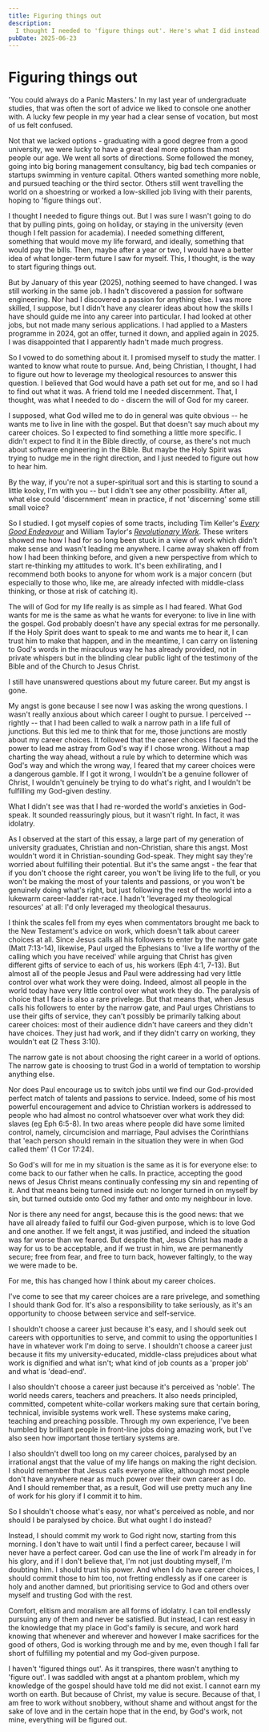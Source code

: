 ```yaml
---
title: Figuring things out
description:
  I thought I needed to 'figure things out'. Here's what I did instead.
pubDate: 2025-06-23
---
```


# Figuring things out

'You could always do a Panic Masters.' In my last year of undergraduate studies,
that was often the sort of advice we liked to console one another with. A lucky
few people in my year had a clear sense of vocation, but most of us felt
confused.

Not that we lacked options - graduating with a good degree from a good
university, we were lucky to have a great deal more options than most people our
age. We went all sorts of directions. Some followed the money, going into big
boring management consultancy, big bad tech companies or startups swimming in
venture capital. Others wanted something more noble, and pursued teaching or the
third sector. Others still went travelling the world on a shoestring or worked a
low-skilled job living with their parents, hoping to 'figure things out'.

I thought I needed to figure things out. But I was sure I wasn't going to do
that by pulling pints, going on holiday, or staying in the university (even
though I felt passion for academia). I needed something different, something
that would move my life forward, and ideally, something that would pay the
bills. Then, maybe after a year or two, I would have a better idea of what
longer-term future I saw for myself. This, I thought, is the way to start
figuring things out.

But by January of this year (2025), nothing seemed to have changed. I was still
working in the same job. I hadn't discovered a passion for software engineering.
Nor had I discovered a passion for anything else. I was more skilled, I suppose,
but I didn't have any clearer ideas about how the skills I have should guide me
into any career into particular. I had looked at other jobs, but not made many
serious applications. I had applied to a Masters programme in 2024, got an
offer, turned it down, and applied again in 2025. I was disappointed that I
apparently hadn't made much progress.

So I vowed to do something about it. I promised myself to study the matter. I
wanted to know what route to pursue. And, being Christian, I thought, I had to
figure out how to leverage my theological resources to answer this question. I
believed that God would have a path set out for me, and so I had to find out
what it was. A friend told me I needed discernment. That, I thought, was what I
needed to do - discern the will of God for my career.

I supposed, what God willed me to do in general was quite obvious -- he wants me
to live in line with the gospel. But that doesn't say much about my career
choices. So I expected to find something a little more specific. I didn't expect
to find it in the Bible directly, of course, as there's not much about software
engineering in the Bible. But maybe the Holy Spirit was trying to nudge me in
the right direction, and I just needed to figure out how to hear him.

By the way, if you're not a super-spiritual sort and this is starting to sound a
little kooky, I'm with you -- but I didn't see any other possibility. After all,
what else could 'discernment' mean in practice, if not 'discerning' some still
small voice?

So I studied. I got myself copies of some tracts, including Tim Keller's [_Every
Good Endeavour_][every-good-endeavour] and William Taylor's [_Revolutionary
Work_][revolutionary-work]. These writers showed me how I had for so long been
stuck in a view of work which didn't make sense and wasn't leading me anywhere.
I came away shaken off from how I had been thinking before, and given a new
perspective from which to start re-thinking my attitudes to work. It's been
exhilirating, and I recommend both books to anyone for whom work is a major
concern (but especially to those who, like me, are already infected with
middle-class thinking, or those at risk of catching it).

The will of God for my life really is as simple as I had feared. What God wants
for me is the same as what he wants for everyone: to live in line with the
gospel. God probably doesn't have any special extras for me personally. If the
Holy Spirit does want to speak to me and wants me to hear it, I can trust him to
make that happen, and in the meantime, I can carry on listening to God's words
in the miraculous way he has already provided, not in private whispers but in
the blinding clear public light of the testimony of the Bible and of the Church
to Jesus Christ.

I still have unanswered questions about my future career. But my angst is gone.

My angst is gone because I see now I was asking the wrong questions. I wasn't
really anxious about which career I ought to pursue. I perceived -- rightly --
that I had been called to walk a narrow path in a life full of junctions. But
this led me to think that for me, those junctions are mostly about my career
choices. It followed that the career choices I faced had the power to lead me
astray from God's way if I chose wrong. Without a map charting the way ahead,
without a rule by which to determine which was God's way and which the wrong
way, I feared that my career choices were a dangerous gamble. If I got it wrong,
I wouldn't be a genuine follower of Christ, I wouldn't genuinely be trying to do
what's right, and I wouldn't be fulfilling my God-given destiny.

What I didn't see was that I had re-worded the world's anxieties in God-speak.
It sounded reassuringly pious, but it wasn't right. In fact, it was idolatry.

As I observed at the start of this essay, a large part of my generation of
university graduates, Christian and non-Christian, share this angst. Most
wouldn't word it in Christian-sounding God-speak. They might say they're worried
about fulfilling their potential. But it's the same angst - the fear that if you
don't choose the right career, you won't be living life to the full, or you
won't be making the most of your talents and passions, or you won't be genuinely
doing what's right, but just following the rest of the world into a lukewarm
career-ladder rat-race. I hadn't 'leveraged my theological resources' at all:
I'd only leveraged my theological thesaurus.

I think the scales fell from my eyes when commentators brought me back to the
New Testament's advice on work, which doesn't talk about career choices at all.
Since Jesus calls all his followers to enter by the narrow gate (Matt 7:13-14),
likewise, Paul urged the Ephesians to 'live a life worthy of the calling which
you have received' while arguing that Christ has given different gifts of
service to each of us, his workers (Eph 4:1, 7-13). But almost all of the people
Jesus and Paul were addressing had very little control over what work they were
doing. Indeed, almost all people in the world today have very little control
over what work they do. The paralysis of choice that I face is also a rare
privelege. But that means that, when Jesus calls his followers to enter by the
narrow gate, and Paul urges Christians to use their gifts of service, they can't
possibly be primarily talking about career choices: most of their audience
didn't have careers and they didn't have choices. They just had work, and if
they didn't carry on working, they wouldn't eat (2 Thess 3:10).

The narrow gate is not about choosing the right career in a world of options.
The narrow gate is choosing to trust God in a world of temptation to worship
anything else.

Nor does Paul encourage us to switch jobs until we find our God-provided perfect
match of talents and passions to service. Indeed, some of his most powerful
encouragement and advice to Christian workers is addressed to people who had
almost no control whatsoever over what work they did: slaves (eg Eph 6:5-8). In
two areas where people did have some limited control, namely, circumcision and
marriage, Paul advises the Corinthians that 'each person should remain in the
situation they were in when God called them' (1 Cor 17:24).

So God's will for me in my situation is the same as it is for everyone else: to
come back to our father when he calls. In practice, accepting the good news of
Jesus Christ means continually confessing my sin and repenting of it. And that
means being turned inside out: no longer turned in on myself by sin, but turned
outside onto God my father and onto my neighbour in love.

Nor is there any need for angst, because this is the good news: that we have all
already failed to fulfil our God-given purpose, which is to love God and one
another. If we felt angst, it was justified, and indeed the situation was far
worse than we feared. But despite that, Jesus Christ has made a way for us to be
acceptable, and if we trust in him, we are permanently secure; free from fear,
and free to turn back, however faltingly, to the way we were made to be.

For me, this has changed how I think about my career choices.

I've come to see that my career choices are a rare privelege, and something I
should thank God for. It's also a responsibility to take seriously, as it's an
opportunity to choose between service and self-service.

I shouldn't choose a career just because it's easy, and I should seek out
careers with opportunities to serve, and commit to using the opportunities I
have in whatever work I'm doing to serve. I shouldn't choose a career just
because it fits my university-educated, middle-class prejudices about what work
is dignified and what isn't; what kind of job counts as a 'proper job' and what
is 'dead-end'.

I also shouldn't choose a career just because it's perceived as 'noble'. The
world needs carers, teachers and preachers. It also needs principled, committed,
competent white-collar workers making sure that certain boring, technical,
invisible systems work well. These systems make caring, teaching and preaching
possible. Through my own experience, I've been humbled by brilliant people in
front-line jobs doing amazing work, but I've also seen how important those
tertiary systems are.

I also shouldn't dwell too long on my career choices, paralysed by an irrational
angst that the value of my life hangs on making the right decision. I should
remember that Jesus calls everyone alike, although most people don't have
anywhere near as much power over their own career as I do. And I should remember
that, as a result, God will use pretty much any line of work for his glory if I
commit it to him.

So I shouldn't choose what's easy, nor what's perceived as noble, and nor should
I be paralysed by choice. But what ought I do instead?

Instead, I should commit my work to God right now, starting from this morning. I
don't have to wait until I find a perfect career, because I will never have a
perfect career. God can use the line of work I'm already in for his glory, and
if I don't believe that, I'm not just doubting myself, I'm doubting him. I
should trust his power. And when I do have career choices, I should commit those
to him too, not fretting endlessly as if one career is holy and another damned,
but prioritising service to God and others over myself and trusting God with the
rest.

Comfort, elitism and moralism are all forms of idolatry. I can toil endlessly
pursuing any of them and never be satisfied. But instead, I can rest easy in the
knowledge that my place in God's family is secure, and work hard knowing that
whenever and wherever and however I make sacrifices for the good of others, God
is working through me and by me, even though I fall far short of fulfilling my
potential and my God-given purpose.

I haven't 'figured things out'. As it transpires, there wasn't anything to
'figure out'. I was saddled with angst at a phantom problem, which my knowledge
of the gospel should have told me did not exist. I cannot earn my worth on
earth. But because of Christ, my value is secure. Because of that, I am free to
work without snobbery, without shame and without angst for the sake of love and
in the certain hope that in the end, by God's work, not mine, everything will be
figured out.

[every-good-endeavour]:
  https://uk.10ofthose.com/product/9781444702606/every-good-endeavour-paperback
[revolutionary-work]:
  https://uk.10ofthose.com/product/9781910587997/revolutionary-work-paperback
